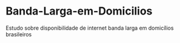 # Banda-Larga-em-Domicilios
Estudo sobre disponibilidade de internet banda larga em domicílios brasileiros
